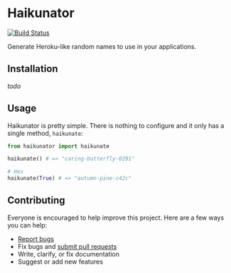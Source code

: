 # Haikunator

[![Build Status](https://travis-ci.org/AtroxDev/haikunator.svg?branch=master)](https://travis-ci.org/atroxdev/haikunator)

Generate Heroku-like random names to use in your applications.

## Installation
*todo*

## Usage

Haikunator is pretty simple. There is nothing to configure and it only has a single method, `haikunate`:

```python
from haikunator import haikunate

haikunate() # => "caring-butterfly-0291"

# Hex
haikunate(True) # => "autumn-pine-c42c"
```

## Contributing

Everyone is encouraged to help improve this project. Here are a few ways you can help:

- [Report bugs](https://github.com/atroxdev/haikunator/issues)
- Fix bugs and [submit pull requests](https://github.com/atroxdev/haikunator/pulls)
- Write, clarify, or fix documentation
- Suggest or add new features
